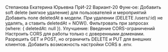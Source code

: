 Степанова Екатерина Юрьевна ПрИ-22 Вариант-20
Функ-ое: Добавить soft delete (мягкое удаление) для пользователей и мероприятий
Добавить поле deletedAt в модели.
При удалении (DELETE /users/:id) не удалять, а ставить deletedAt = NOW().
Фильтровать при запросах (where: { deletedAt: null }).
Улучшение:  Введение CORS-ограничений
Настроить CORS для работы только с доверенными доменами.
Разрешить GET и POST, но ограничить DELETE и PUT для внешних клиентов.
Добавить возможность настройки CORS в .env.
